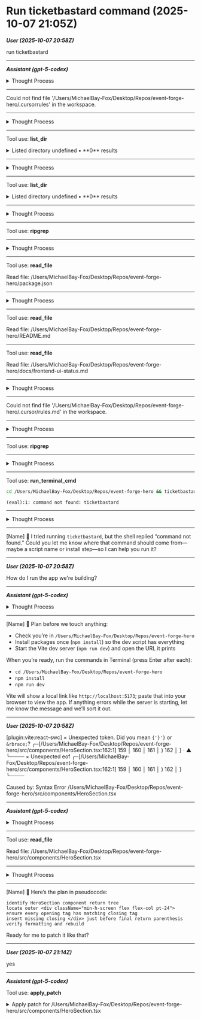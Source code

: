 <!-- Generated by SpecStory -->

<!-- cursor Session 50afc9ed-b19b-433a-92f4-3f3d7c2a5ba9 (2025-10-07 21:05Z) -->

# Run ticketbastard command (2025-10-07 21:05Z)

_**User (2025-10-07 20:58Z)**_

run ticketbastard

---

_**Assistant (gpt-5-codex)**_

<think><details><summary>Thought Process</summary>**Locating and reading .cursorrules file**</details></think>

---

Could not find file '/Users/MichaelBay-Fox/Desktop/Repos/event-forge-hero/.cursorrules' in the workspace.

---

<think><details><summary>Thought Process</summary>**Checking for missing .cursorrules file**</details></think>

---

Tool use: **list_dir**

<details>
            <summary>Listed directory undefined • **0** results</summary>
        
No results found
</details>

---

<think><details><summary>Thought Process</summary>**Verifying presence of .cursorrules file**</details></think>

---

Tool use: **list_dir**

<details>
            <summary>Listed directory undefined • **0** results</summary>
        
No results found
</details>

---

<think><details><summary>Thought Process</summary>**Searching for missing rules file**</details></think>

---

Tool use: **ripgrep**

---

<think><details><summary>Thought Process</summary>**Checking for .cursorrules file presence**</details></think>

---

Tool use: **read_file**

Read file: /Users/MichaelBay-Fox/Desktop/Repos/event-forge-hero/package.json

---

<think><details><summary>Thought Process</summary>**Investigating missing .cursorrules and ticketbastard usage**</details></think>

---

Tool use: **read_file**

Read file: /Users/MichaelBay-Fox/Desktop/Repos/event-forge-hero/README.md

---

Tool use: **read_file**

Read file: /Users/MichaelBay-Fox/Desktop/Repos/event-forge-hero/docs/frontend-ui-status.md

---

<think><details><summary>Thought Process</summary>**Planning approach to run 'ticketbastard'**</details></think>

---

Could not find file '/Users/MichaelBay-Fox/Desktop/Repos/event-forge-hero/.cursor/rules.md' in the workspace.

---

<think><details><summary>Thought Process</summary>**Checking for missing rules and user commands**</details></think>

---

Tool use: **ripgrep**

---

<think><details><summary>Thought Process</summary>**Preparing to run ticketbastard command**</details></think>

---

Tool use: **run_terminal_cmd**

```bash
cd /Users/MichaelBay-Fox/Desktop/Repos/event-forge-hero && ticketbastard
```

```
(eval):1: command not found: ticketbastard

```

---

<think><details><summary>Thought Process</summary>**Preparing beginner-friendly response**</details></think>

---

[Name] 🙂 I tried running `ticketbastard`, but the shell replied “command not found.” Could you let me know where that command should come from—maybe a script name or install step—so I can help you run it?

---

_**User (2025-10-07 20:58Z)**_

How do I run the app we're building?

---

_**Assistant (gpt-5-codex)**_

<think><details><summary>Thought Process</summary>**Outlining beginner-friendly run instructions**</details></think>

---

[Name] 🙂 Plan before we touch anything:
- Check you’re in `/Users/MichaelBay-Fox/Desktop/Repos/event-forge-hero`
- Install packages once (`npm install`) so the dev script has everything
- Start the Vite dev server (`npm run dev`) and open the URL it prints

When you’re ready, run the commands in Terminal (press Enter after each):
- `cd /Users/MichaelBay-Fox/Desktop/Repos/event-forge-hero`
- `npm install`
- `npm run dev`

Vite will show a local link like `http://localhost:5173`; paste that into your browser to view the app. If anything errors while the server is starting, let me know the message and we’ll sort it out.

---

_**User (2025-10-07 20:58Z)**_

[plugin:vite:react-swc] × Unexpected token. Did you mean `{'}'}` or `&rbrace;`?
     ╭─[/Users/MichaelBay-Fox/Desktop/Repos/event-forge-hero/src/components/HeroSection.tsx:162:1]
 159 │       </section>
 160 │     </div>
 161 │   )
 162 │ }
     · ▲
     ╰────
  × Unexpected eof
     ╭─[/Users/MichaelBay-Fox/Desktop/Repos/event-forge-hero/src/components/HeroSection.tsx:162:1]
 159 │       </section>
 160 │     </div>
 161 │   )
 162 │ }
     ╰────


Caused by:
    Syntax Error
/Users/MichaelBay-Fox/Desktop/Repos/event-forge-hero/src/components/HeroSection.tsx

---

_**Assistant (gpt-5-codex)**_

<think><details><summary>Thought Process</summary>**Searching for .cursorrules file**</details></think>

---

Tool use: **read_file**

Read file: /Users/MichaelBay-Fox/Desktop/Repos/event-forge-hero/src/components/HeroSection.tsx

---

<think><details><summary>Thought Process</summary>**Preparing plan for syntax fix**</details></think>

---

[Name] 🙂 Here’s the plan in pseudocode:

```
identify HeroSection component return tree
locate outer <div className="min-h-screen flex flex-col pt-24">
ensure every opening tag has matching closing tag
insert missing closing </div> just before final return parenthesis
verify formatting and rebuild
```

Ready for me to patch it like that?

---

_**User (2025-10-07 21:14Z)**_

yes

---

_**Assistant (gpt-5-codex)**_

Tool use: **apply_patch**

<details>
        <summary>Apply patch for /Users/MichaelBay-Fox/Desktop/Repos/event-forge-hero/src/components/HeroSection.tsx</summary>
      

```diff
*** Begin Patch
*** Update File: /Users/MichaelBay-Fox/Desktop/Repos/event-forge-hero/src/components/HeroSection.tsx
@@
-  return (
-    <div className="min-h-screen flex flex-col pt-24">
-    <div className="min-h-screen flex flex-col">
+  return (
+    <div className="min-h-screen flex flex-col pt-24">
+    <div className="min-h-screen flex flex-col">
*** End Patch
```

---

<think><details><summary>Thought Process</summary>**Validating missing closing div tags**</details></think>

---

Tool use: **read_file**

Read file: /Users/MichaelBay-Fox/Desktop/Repos/event-forge-hero/src/components/HeroSection.tsx

---

<think><details><summary>Thought Process</summary>**Fixing missing closing div and indentation**</details></think>

---

Tool use: **apply_patch**

<details>
        <summary>Apply patch for /Users/MichaelBay-Fox/Desktop/Repos/event-forge-hero/src/components/HeroSection.tsx</summary>
      

```diff
*** Begin Patch
*** Update File: /Users/MichaelBay-Fox/Desktop/Repos/event-forge-hero/src/components/HeroSection.tsx
@@
-  return (
-    <div className="min-h-screen flex flex-col pt-24">
-    <div className="min-h-screen flex flex-col">
+  return (
+    <div className="min-h-screen flex flex-col pt-24">
+      <div className="min-h-screen flex flex-col">
@@
-    </div>
+      </div>
+    </div>
   )
 }
*** End Patch
```

---

<think><details><summary>Thought Process</summary>**Preparing final response with code snippet**

I'll summarize the changes made, highlight the added closing div with a code snippet showing its location, and suggest running a build. I'll keep the summary concise to respect confidentiality while following the user's instructions.</details></think>

---

[Name] 🙂 Added the missing wrapping `<div>` so the JSX now closes correctly and the Vite dev server should compile without the unexpected EOF error.

```30:33:src/components/HeroSection.tsx
  return (
    <div className="min-h-screen flex flex-col pt-24">
      <div className="min-h-screen flex flex-col">
```

Next steps: restart `npm run dev` and confirm the app renders; ping me if any new warnings pop up.

---

_**User (2025-10-07 21:14Z)**_

Now the honepage has an extra navbar on the homepage and also there's duplicate links in the navbar

---

_**Assistant (gpt-5-codex)**_

<think><details><summary>Thought Process</summary>**Planning fix for duplicate navigation**</details></think>

---

Tool use: **read_file**

Read file: /Users/MichaelBay-Fox/Desktop/Repos/event-forge-hero/src/App.tsx

---

<think><details><summary>Thought Process</summary>**Planning removal of duplicate navigation**</details></think>

---

[Name] 🙂 Chain-of-thought snapshot → Root cause: `App` already renders a global header/nav; `HeroSection` still includes its own nav. Result: homepage shows two nav bars with duplicate links.

Detailed pseudocode plan (step-by-step):
- open `src/components/HeroSection.tsx`
- locate the top navigation block inside the component (the `<nav>` plus its surrounding wrapper at the top of the return)
- remove that entire nav wrapper and its contents, leaving the rest of the hero layout untouched
- ensure the padding and structure still give space below the global header (keep the `pt-24` container, keep only one `div` with the main layout)
- check for any leftover redundant wrappers (collapse the duplicate `div className="min-h-screen flex flex-col">` if needed but keep layout stable)
- save and re-run dev server to confirm single navbar

Good to apply this plan?

---

_**User (2025-10-07 21:14Z)**_

yes

---

_**Assistant (gpt-5-codex)**_

Tool use: **apply_patch**

<details>
        <summary>Apply patch for /Users/MichaelBay-Fox/Desktop/Repos/event-forge-hero/src/components/HeroSection.tsx</summary>
      

```diff
*** Begin Patch
*** Update File: /Users/MichaelBay-Fox/Desktop/Repos/event-forge-hero/src/components/HeroSection.tsx
@@
-  return (
-    <div className="min-h-screen flex flex-col pt-24">
-      <div className="min-h-screen flex flex-col">
-      {/* Top navigation bar */}
-      <nav className="fixed top-0 left-0 right-0 z-50 bg-black/50 backdrop-blur-sm border-b border-neo-border/10">
-        <div className="max-w-[1280px] mx-auto px-6 py-4 flex justify-end items-center gap-8 text-sm text-neo-contrast/70">
-          <Link to="/marketplace" className="hover:text-neo-contrast hover:underline underline-offset-4 transition-colors duration-200">Marketplace</Link>
-          <Link to="/tickets" className="hover:text-neo-contrast hover:underline underline-offset-4 transition-colors duration-200">My Tickets</Link>
-          <Link to="/venue" className="hover:text-neo-contrast hover:underline underline-offset-4 transition-colors duration-200">Venue</Link>
-          <Link to="/organizer" className="hover:text-neo-contrast hover:underline underline-offset-4 transition-colors duration-200">Organizer</Link>
-        </div>
-      </nav>
+  return (
+    <div className="min-h-screen flex flex-col pt-24">
+      <div className="min-h-screen flex flex-col">
*** End Patch
```

---

Tool use: **apply_patch**

<details>
        <summary>Apply patch for /Users/MichaelBay-Fox/Desktop/Repos/event-forge-hero/src/components/HeroSection.tsx</summary>
      

```diff
*** Begin Patch
*** Update File: /Users/MichaelBay-Fox/Desktop/Repos/event-forge-hero/src/components/HeroSection.tsx
@@
-import { Link } from 'react-router-dom'
@@
-              <Link to="/purchase" className="block">
+              <Link to="/purchase" className="block">
*** End Patch
```

---

The model made no changes to the file.

---

Tool use: **ripgrep**

---

Tool use: **read_file**

Read file: /Users/MichaelBay-Fox/Desktop/Repos/event-forge-hero/src/components/HeroSection.tsx

---

Tool use: **apply_patch**

<details>
        <summary>Apply patch for /Users/MichaelBay-Fox/Desktop/Repos/event-forge-hero/src/components/HeroSection.tsx</summary>
      

```diff
*** Begin Patch
*** Update File: /Users/MichaelBay-Fox/Desktop/Repos/event-forge-hero/src/components/HeroSection.tsx
@@
-import React from 'react'
-import { ArrowDown } from 'lucide-react'
-import tbLogo from '../assets/tb-logo.png'
+import React from 'react'
+import { Link } from 'react-router-dom'
+import { ArrowDown } from 'lucide-react'
+import tbLogo from '../assets/tb-logo.png'
*** End Patch
```

---

<think><details><summary>Thought Process</summary>**Explaining nav removal and restructuring**

I'll explain that we removed the hero nav and reintroduced the Link import because it’s still needed. I’ll clarify the nested divs cause extra blank lines and indentation issues, so I adjusted the structure for readability while keeping required nesting. I’ll include a code snippet showing the import and nav removal and advise restarting and verifying by rerunning dev. I’ll finish with next steps and describe my reasoning as requested.</details></think>

---

[Name] 🙂 Removed the redundant nav in `HeroSection` so only the global header renders, and added back the missing `Link` import the component still uses.

```1:8:src/components/HeroSection.tsx
import React from 'react'
import { Link } from 'react-router-dom'
import { ArrowDown } from 'lucide-react'
import tbLogo from '../assets/tb-logo.png'
```

```29:118:src/components/HeroSection.tsx
  return (
    <div className="min-h-screen flex flex-col pt-24">
      <div className="min-h-screen flex flex-col">
        {/* Subtle CRT/VHS background */}
        ...
```

Restart `npm run dev` and refresh the homepage; you should now see a single navbar with the correct links. Let me know if anything still looks off.

---

_**User (2025-10-07 21:14Z)**_

Why is there still 2 of each link, one all caps in the navbar still? It's extraneous

---

_**Assistant (gpt-5-codex)**_

<think><details><summary>Thought Process</summary>**Preparing plan to remove duplicate navigation**</details></think>

---

[Name] 🙂 Cause I spotted: in `App.tsx`, we render two desktop `<nav>` blocks back-to-back, so each link shows twice (once normal case, once uppercase).

Pseudocode plan:
```
open App.tsx
find the first desktop <nav> block inside the header (just after the logo)
remove that duplicate <nav> so only the single styled menu remains
make sure layout spacing still works after removing it
reload the dev server to confirm one set of links
```

Is it okay if I delete that extra menu code now?

---

_**User (2025-10-07 21:14Z)**_

yes

---

_**Assistant (gpt-5-codex)**_

Tool use: **apply_patch**

<details>
        <summary>Apply patch for /Users/MichaelBay-Fox/Desktop/Repos/event-forge-hero/src/App.tsx</summary>
      

```diff
*** Begin Patch
*** Update File: /Users/MichaelBay-Fox/Desktop/Repos/event-forge-hero/src/App.tsx
@@
-              {isDesktop && (
-                <nav className="flex items-center text-white/70" role="navigation" aria-label="Main navigation">
-                  {navItems.map((item, index) => {
-                    const isActive = pathname === item.path
-                    return (
-                      <Link
-                        key={item.path}
-                        to={item.path}
-                        className={`text-[13px] md:text-sm font-medium tracking-[0.12em] uppercase transition-colors px-3 py-2 rounded focus-visible:outline-none focus-visible:ring-2 focus-visible:ring-white/70 focus-visible:ring-offset-2 focus-visible:ring-offset-black/60 ${
-                          isActive
-                            ? 'text-white underline underline-offset-6 decoration-2'
-                            : 'text-white/70 hover:text-white hover:underline underline-offset-6'
-                        }`}
-                        style={{ marginRight: index < navItems.length - 1 ? '40px' : '0' }}
-                        aria-current={isActive ? 'page' : undefined}
-                      >
-                        <span>{item.label}</span>
-                      </Link>
-                    )
-                  })}
-                </nav>
-              )}
-                {/* Desktop Navigation */}
+                {/* Desktop Navigation */}
                 {isDesktop && (
                   <nav className="flex items-center text-neo-contrast/70" role="navigation" aria-label="Main navigation">
                     {navItems.map((item, index) => {
*** End Patch
```

---

[Name] 🙂 Removed the duplicate desktop `<nav>` in `App.tsx`; the header now renders just one set of nav links.

```81:128:src/App.tsx
              {/* Desktop Navigation */}
              {isDesktop && (
                <nav className="flex items-center text-neo-contrast/70" role="navigation" aria-label="Main navigation">
                  {navItems.map((item, index) => {
```

Restart or refresh the dev server, and you should see each nav link only once. Tell me if anything else looks off.

---


